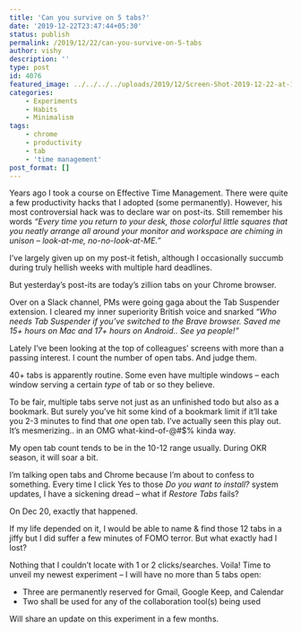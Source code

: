 ```yaml
---
title: 'Can you survive on 5 tabs?'
date: '2019-12-22T23:47:44+05:30'
status: publish
permalink: /2019/12/22/can-you-survive-on-5-tabs
author: vishy
description: ''
type: post
id: 4076
featured_image: ../../../../uploads/2019/12/Screen-Shot-2019-12-22-at-11.46.25-PM.png
categories: 
    - Experiments
    - Habits
    - Minimalism
tags:
    - chrome
    - productivity
    - tab
    - 'time management'
post_format: []
---
```

Years ago I took a course on Effective Time Management. There were quite a few productivity hacks that I adopted (some permanently). However, his most controversial hack was to declare war on post-its. Still remember his words *“Every time you return to your desk, those colorful little squares that you neatly arrange all around your monitor and workspace are chiming in unison – look-at-me, no-no-look-at-ME.”*

I’ve largely given up on my post-it fetish, although I occasionally succumb during truly hellish weeks with multiple hard deadlines.

But yesterday’s post-its are today’s zillion tabs on your Chrome browser.

Over on a Slack channel, PMs were going gaga about the Tab Suspender extension. I cleared my inner superiority British voice and snarked *“Who needs Tab Suspender if you’ve switched to the Brave browser. Saved me 15+ hours on Mac and 17+ hours on Android.. See ya people!”*

Lately I’ve been looking at the top of colleagues’ screens with more than a passing interest. I count the number of open tabs. And judge them.

40+ tabs is apparently routine. Some even have multiple windows – each window serving a certain *type* of tab or so they believe.

To be fair, multiple tabs serve not just as an unfinished todo but also as a bookmark. But surely you’ve hit some kind of a bookmark limit if it’ll take you 2-3 minutes to find that *one* open tab. I’ve actually seen this play out. It’s mesmerizing.. in an OMG what-kind-of-@#$% kinda way.

My open tab count tends to be in the 10-12 range usually. During OKR season, it will soar a bit.

I’m talking open tabs and Chrome because I’m about to confess to something. Every time I click Yes to those *Do you want to install?* system updates, I have a sickening dread – what if *Restore Tabs* fails?

On Dec 20, exactly that happened.

If my life depended on it, I would be able to name &amp; find those 12 tabs in a jiffy but I did suffer a few minutes of FOMO terror. But what exactly had I lost?

Nothing that I couldn’t locate with 1 or 2 clicks/searches. Voila! Time to unveil my newest experiment – I will have no more than 5 tabs open:

- Three are permanently reserved for Gmail, Google Keep, and Calendar
- Two shall be used for any of the collaboration tool(s) being used

Will share an update on this experiment in a few months.